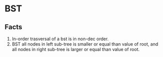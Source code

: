 # BST

## Facts

1. In-order trasversal of a bst is in non-dec order.
2. BST all nodes in left sub-tree is smaller or equal than value of root, and all nodes in right sub-tree is larger or equal than value of root.
